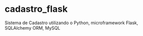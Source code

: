 cadastro_flask
==============

Sistema de Cadastro utilizando o Python, microframework Flask, SQLAlchemy ORM, MySQL 
